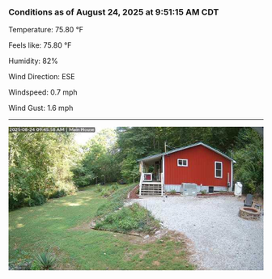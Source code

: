 ### Conditions as of August 24, 2025 at 9:51:15 AM CDT 

Temperature: 75.80 &deg;F

Feels like: 75.80 &deg;F

Humidity: 82%

Wind Direction: ESE

Windspeed: 0.7 mph

Wind Gust: 1.6 mph

---

<img src="./images/latest.jpeg"/>


